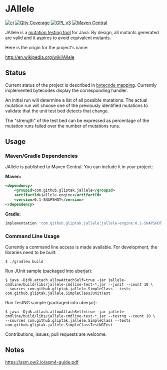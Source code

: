 JAllele
==========
[![ci](https://github.com/gliptak/JAllele/workflows/ci/badge.svg)](https://github.com/gliptak/JAllele/actions?query=branch%3Amaster)
[![Qlty Coverage](https://img.shields.io/badge/qlty-coverage-blue.svg)](https://app.qlty.sh/dashboard/gliptak/JAllele)
[![GPL v3](https://img.shields.io/badge/license-GPL%20v3-blue.svg)](http://www.gnu.org/licenses/gpl.html)
[![Maven Central](https://img.shields.io/maven-central/v/com.github.gliptak.jallele/jallele-engine.svg)](https://maven-badges.herokuapp.com/maven-central/com.github.gliptak.jallele/jallele-engine)

JAllele is a [mutation testing tool](https://en.wikipedia.org/wiki/Mutation_testing) for Java. By design, all
mutants generated are valid and it aspires to avoid equivalent mutants.

Here is the origin for the project's name:

http://en.wikipedia.org/wiki/Allele

Status
--------

Current status of the project is described in [bytecode mapping](bytecodes.md). Currently implemented bytecodes
display the corresponding handler.

An initial run will determine a list of all possible mutations.
The actual mutation run will choose one of the previously identified
mutations to validate that the unit test bed detects that change.

The "strength" of the test bed can be expressed as percentage of
the mutation runs failed over the number of mutations runs.

Usage
--------

### Maven/Gradle Dependencies

JAllele is published to Maven Central. You can include it in your project:

**Maven:**
```xml
<dependency>
    <groupId>com.github.gliptak.jallele</groupId>
    <artifactId>jallele-engine</artifactId>
    <version>0.1-SNAPSHOT</version>
</dependency>
```

**Gradle:**
```groovy
implementation 'com.github.gliptak.jallele:jallele-engine:0.1-SNAPSHOT'
```

### Command Line Usage

Currently a command line access is made available.
For development, the libraries need to be built:
```
$ ./gradlew build
```
Run JUnit sample (packaged into uberjar):
```
$ java -Djdk.attach.allowAttachSelf=true -jar jallele-cmdline/build/libs/jallele-cmdline-test-*.jar --junit --count 10 \
--sources com.github.gliptak.jallele.SimpleClass --tests com.github.gliptak.jallele.SimpleClassJUnitTest
```

Run TestNG sample (packaged into uberjar):
```
$ java -Djdk.attach.allowAttachSelf=true -jar jallele-cmdline/build/libs/jallele-cmdline-test-*.jar --testng --count 10 \
--sources com.github.gliptak.jallele.SimpleClass --tests com.github.gliptak.jallele.SimpleClassTestNGTest
```

Contributions, issues, pull requests are welcome.

## Notes

https://asm.ow2.io/asm4-guide.pdf

